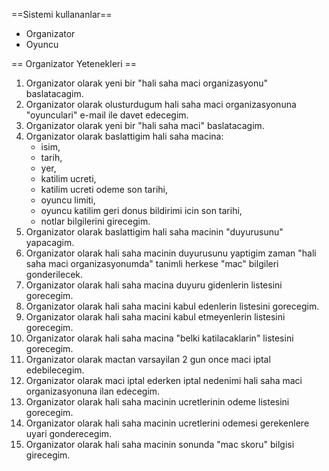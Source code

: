 ==Sistemi kullananlar==
- Organizator
- Oyuncu

== Organizator Yetenekleri ==
1. Organizator olarak yeni bir "hali saha maci organizasyonu" baslatacagim.
1. Organizator olarak olusturdugum hali saha maci organizasyonuna "oyunculari" e-mail ile davet edecegim.
1. Organizator olarak yeni bir "hali saha maci" baslatacagim.
1. Organizator olarak baslattigim hali saha macina:
    - isim,
    - tarih,
    - yer,
    - katilim ucreti,
    - katilim ucreti odeme son tarihi,
    - oyuncu limiti,
    - oyuncu katilim geri donus bildirimi icin son tarihi,
    - notlar
    bilgilerini girecegim.
1. Organizator olarak baslattigim hali saha macinin "duyurusunu" yapacagim. 
1. Organizator olarak hali saha macinin duyurusunu yaptigim zaman "hali saha maci organizasyonumda" tanimli herkese
"mac" bilgileri gonderilecek.
1. Organizator olarak hali saha macina duyuru gidenlerin listesini gorecegim.
1. Organizator olarak hali saha macini kabul edenlerin listesini gorecegim.
1. Organizator olarak hali saha macini kabul etmeyenlerin listesini gorecegim.
1. Organizator olarak hali saha macina "belki katilacaklarin" listesini gorecegim.
1. Organizator  olarak mactan varsayilan 2 gun once maci iptal edebilecegim.
1. Organizator olarak maci iptal ederken iptal nedenimi hali saha maci organizasyonuna ilan edecegim.
1. Organizator olarak hali saha macinin ucretlerinin odeme listesini gorecegim.
1. Organizator olarak hali saha macinin ucretlerini odemesi gerekenlere uyari gonderecegim.
1. Organizator olarak hali saha macinin sonunda "mac skoru" bilgisi girecegim.


